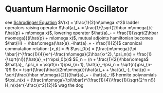 # Quantum Harmonic Oscillator
see [Schrodinger Equation](schrodinger-equation.md)
$V(x) = \frac{1}{2}m\omega x^2$
ladder operators
	raising operator $\hat{a}_+ = \frac{1}{\sqrt{2\hbar m\omega}}(-i\hat{p} + m\omega x)$, lowering operator $\hat{a}_- = \frac{1}{\sqrt{2\hbar m\omega}}(i\hat{p} + m\omega x)$, mutual adjoints
		hamiltonian becomes $\hat{H} = \hbar\omega(\hat{a}_-\hat{a}_+ - \frac{1}{2})$
	canonical commutation relation: $[x, \hat{p}] = i\hbar$
	$\psi_0(x) = (\frac{m\omega}{\pi \hbar})^{\frac{1}{4}}e^{-\frac{m\omega}{2\hbar}x^2}, \psi_n(x) =  \frac{1}{\sqrt{n!}}(\hat{a}_+)^n\psi_0(x)$
		$E_n = (n + \frac{1}{2})\hbar\omega$
	$\hat{a}_+\psi_n = \sqrt{n+1}\psi_{n+1}, \hat{a}_-\psi_n = \sqrt{n}\psi_{n-1}$
	$x = \sqrt{\frac{\hbar}{2m\omega}}(\hat{a}_+ + \hat{a}_-), \hat{p} = \sqrt{\frac{\hbar m\omega}{2}}(\hat{a}_+ - \hat{a}_-)$
hermite polynomials
	$\psi_n(x) = (\frac{m\omega}{\pi\hbar})^{\frac{1}{4}}\frac{1}{\sqrt{2^n n!}} H_n(x)e^{-\frac{x^2}{2}}$
wag the dog